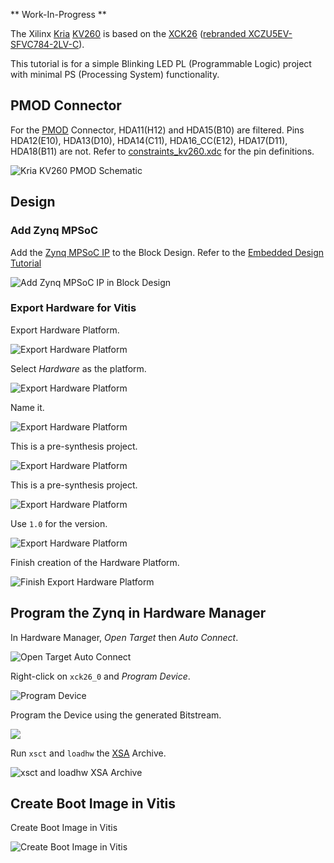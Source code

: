 ** Work-In-Progress **

The Xilinx [Kria](https://www.xilinx.com/products/som/kria.html) [KV260](https://www.xilinx.com/products/som/kria/kv260-vision-starter-kit.html) is based on the [XCK26](https://www.xilinx.com/products/silicon-devices/soc/zynq-ultrascale-mpsoc.html#eg) ([rebranded XCZU5EV-SFVC784-2LV-C](https://en.wikipedia.org/w/index.php?title=List_of_Xilinx_FPGAs&oldid=1129244401#Alveo_and_Kria)).

This tutorial is for a simple Blinking LED PL (Programmable Logic) project with minimal PS (Processing System) functionality.



## PMOD Connector

For the [PMOD](https://digilent.com/reference/pmod/start) Connector, HDA11(H12) and HDA15(B10) are filtered. Pins HDA12(E10), HDA13(D10), HDA14(C11), HDA16_CC(E12), HDA17(D11), HDA18(B11) are not. Refer to [constraints_kv260.xdc](constraints_kv260.xdc) for the pin definitions.

![Kria KV260 PMOD Schematic](img/Kria_KV260_PMOD_Schematic.png)



## Design


### Add Zynq MPSoC


Add the [Zynq MPSoC IP](https://www.xilinx.com/content/dam/xilinx/support/documents/ip_documentation/zynq_ultra_ps_e/v3_4/pg201-zynq-ultrascale-plus-processing-system.pdf) to the Block Design. Refer to the [Embedded Design Tutorial](https://xilinx.github.io/Embedded-Design-Tutorials/docs/2021.1/build/html/docs/Introduction/ZynqMPSoC-EDT/3-system-configuration.html)

![Add Zynq MPSoC IP in Block Design](img/Block_Design_Add_IP_Zynq_MPSoC.png)



### Export Hardware for Vitis

Export Hardware Platform.

![Export Hardware Platform](img/Vivado_Export_Platform.png)

Select *Hardware* as the platform.

![Export Hardware Platform](img/Export_Hardware_Platform-Platform_Type.png)

Name it.

![Export Hardware Platform](img/Export_Hardware_Platform-Output_File.png)

This is a pre-synthesis project.

![Export Hardware Platform](img/Export_Hardware_Platform-Platform_State_Exclude_Bitstream.png)

This is a pre-synthesis project.

![Export Hardware Platform](img/Export_Hardware_Platform-Platform_State_Include_Bitstream.png)

Use `1.0` for the version.

![Export Hardware Platform](img/Export_Hardware_Platform-Platform_Properties.png)

Finish creation of the Hardware Platform.

![Finish Export Hardware Platform](img/Export_Hardware_Platform-Finish.png)



## Program the Zynq in Hardware Manager

In Hardware Manager, *Open Target* then *Auto Connect*.

![Open Target Auto Connect](img/Hardware_Manager_Open_Target_Auto_Connect.png)

Right-click on `xck26_0` and *Program Device*.

![Program Device](img/Hardware_Manager_Program_Device.png)

Program the Device using the generated Bitstream.

![](img/Program_Device.png)

Run `xsct` and `loadhw` the [XSA](https://docs.xilinx.com/r/en-US/ug1400-vitis-embedded/Creating-a-Hardware-Design-XSA-File) Archive.

![xsct and loadhw XSA Archive](img/Kria_XSCT_loadhw_XSA.png)



## Create Boot Image in Vitis

Create Boot Image in Vitis

![Create Boot Image in Vitis](img/Vitis_Create_Boot_Image.png)

